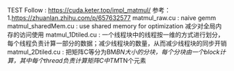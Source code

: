 TEST Follow : https://cuda.keter.top/impl_matmul/
参考：1.https://zhuanlan.zhihu.com/p/657632577
matmul_raw.cu : naive gemm
matmul_sharedMem.cu : use shared memory for optimization 减少对全局内存的访问使用
matmul_1Dtiled.cu : 一个线程块中的线程按一维的方式进行划分，每个线程负责计算一部分的数据；减少线程块的数量，从而减少线程块的同步开销
matmul_2Dtiled.cu : 把矩阵C等分为BM*BN大小的分块，每个分块由一个block计算，其中每个thread负责计算矩阵C中TM*TN个元素